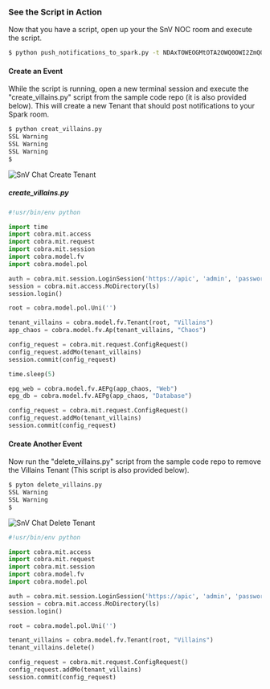 ### See the Script in Action
Now that you have a script, open up your the SnV NOC room and execute the script.
```bash
$ python push_notifications_to_spark.py -t NDAxTOWEOGMtOTA2OWQ0OWI2ZmQ0ZmQtZmE4ZS00YTBjLROTM5ZDUxOTktOWE5wi -r Y2lzY29zcGFyazovL3VzL1JPT00vYTA3NTA0MTAtMDM4MC0xMWU3LWE1MzAtNmY2YjY2ZDJhMjg4

```

#### Create an Event
While the script is running, open a new terminal session and execute the "create_villains.py" script from the sample code repo (it is also provided below). This will create a new Tenant that should post notifications to your Spark room.
```bash
$ python creat_villains.py
SSL Warning
SSL Warning
SSL Warning
$ 
```

![SnV Chat Create Tenant](/posts/files/intermediate-aci_mission2-post-to-spark/assets/images/snv_chat_create_tenant.png)

##### create_villains.py
```python
#!usr/bin/env python

import time
import cobra.mit.access
import cobra.mit.request
import cobra.mit.session
import cobra.model.fv
import cobra.model.pol

auth = cobra.mit.session.LoginSession('https://apic', 'admin', 'password')
session = cobra.mit.access.MoDirectory(ls)
session.login()

root = cobra.model.pol.Uni('')

tenant_villains = cobra.model.fv.Tenant(root, "Villains")
app_chaos = cobra.model.fv.Ap(tenant_villains, "Chaos")

config_request = cobra.mit.request.ConfigRequest()
config_request.addMo(tenant_villains)
session.commit(config_request)

time.sleep(5)

epg_web = cobra.model.fv.AEPg(app_chaos, "Web")
epg_db = cobra.model.fv.AEPg(app_chaos, "Database")

config_request = cobra.mit.request.ConfigRequest()
config_request.addMo(tenant_villains)
session.commit(config_request)
```

#### Create Another Event
Now run the "delete_villains.py" script from the sample code repo to remove the Villains Tenant (This script is also provided below).
```bash
$ pyton delete_villains.py
SSL Warning
SSL Warning
$ 
```

![SnV Chat Delete Tenant](/posts/files/intermediate-aci_mission2-post-to-spark/assets/images/snv_chat_delete_tenant.png)

```python
#!usr/bin/env python

import cobra.mit.access
import cobra.mit.request
import cobra.mit.session
import cobra.model.fv
import cobra.model.pol

auth = cobra.mit.session.LoginSession('https://apic', 'admin', 'password')
session = cobra.mit.access.MoDirectory(ls)
session.login()

root = cobra.model.pol.Uni('')

tenant_villains = cobra.model.fv.Tenant(root, "Villains")
tenant_villains.delete()

config_request = cobra.mit.request.ConfigRequest()
config_request.addMo(tenant_villains)
session.commit(config_request)
```
